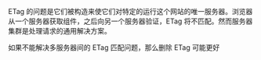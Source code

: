 ETag 的问题是它们被构造来使它们对特定的运行这个网站的唯一服务器。浏览器从一个服务器获取组件，之后向另一个服务器验证，ETag 将不匹配。然而服务器集群是处理请求的通用解决方案。

如果不能解决多服务器间的 ETag 匹配问题，那么删除 ETag 可能更好